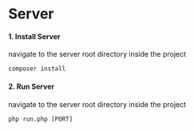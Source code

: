 # Server

#### 1. Install Server
navigate to the server root directory inside the project

```
composer install
```

#### 2. Run Server
navigate to the server root directory inside the project

```
php run.php [PORT]
```